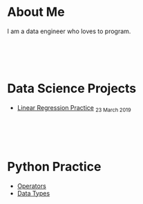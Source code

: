 # About Me
I am a data engineer who loves to program.
<br/><br/><br/><br/><br/>

# Data Science Projects
 * [Linear Regression Practice](./linear-regression-practice) <sub>23 March 2019</sub>
<br/><br/><br/><br/><br/>

# Python Practice
 * [Operators](./python-operators)
 * [Data Types](./python-dtypes)
